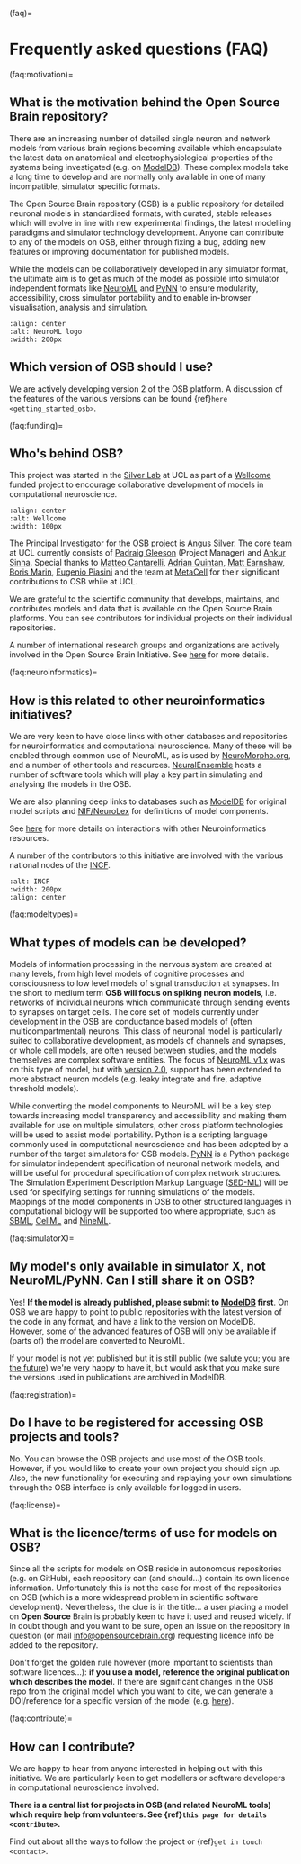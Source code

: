 (faq)=
# Frequently asked questions (FAQ)

(faq:motivation)=
## What is the motivation behind the Open Source Brain repository?

There are an increasing number of detailed single neuron and network models from various brain regions becoming available which encapsulate the latest data on anatomical and electrophysiological properties of the systems being investigated (e.g. on [ModelDB](http://senselab.med.yale.edu/ModelDB/default.asp*)). These complex models take a long time to develop and are normally only available in one of many incompatible, simulator specific formats.

The Open Source Brain repository (OSB) is a public repository for detailed neuronal models in standardised formats, with curated, stable releases which will evolve in line with new experimental findings, the latest modelling paradigms and simulator technology development. Anyone can contribute to any of the models on OSB, either through fixing a bug, adding new features or improving documentation for published models.

While the models can be collaboratively developed in any simulator format, the ultimate aim is to get as much of the model as possible into simulator independent formats like [NeuroML](http://www.neuroml.org) and [PyNN](http://neuralensemble.org/PyNN) to ensure modularity, accessibility, cross simulator portability and to enable in-browser visualisation, analysis and simulation.

```{image} https://docs.neuroml.org/_static/logo.png
:align: center
:alt: NeuroML logo
:width: 200px
```


## Which version of OSB should I use?

We are actively developing version 2 of the OSB platform. A discussion of the features of the various versions can be found {ref}`here <getting_started_osb>`. 


(faq:funding)=
## Who's behind OSB?

This project was started in the [Silver Lab](http://silverlab.org) at UCL as part of a [Wellcome](http://www.wellcome.ac.uk) funded project to encourage collaborative development of models in computational neuroscience.

```{image} ../images/wtlogo.png
:align: center
:alt: Wellcome
:width: 100px
```

The Principal Investigator for the OSB project is [Angus Silver](https://www.opensourcebrain.org/users/6).
The core team at UCL currently consists of [Padraig Gleeson](https://www.opensourcebrain.org/users/4) (Project Manager) and [Ankur Sinha](https://www.opensourcebrain.org/users/434).
Special thanks to [Matteo Cantarelli](https://www.opensourcebrain.org/users/43), [Adrian Quintan](https://www.opensourcebrain.org/users311), [Matt Earnshaw](https://www.opensourcebrain.orgusers/751), [Boris Marin](https://www.opensourcebrain.org/users/67), [Eugenio Piasini](https://www.opensourcebrain.org/users/3) and the team at [MetaCell](https://www.metacell.us/) for their significant contributions to OSB while at UCL.

We are grateful to the scientific community that develops, maintains, and contributes models and data that is available on the Open Source Brain platforms.
You can see contributors for individual projects on their individual repositories.

A number of international research groups and organizations are actively involved in the Open Source Brain Initiative.
See [here](https://www.opensourcebrain.org/about) for more details.


(faq:neuroinformatics)=
## How is this related to other neuroinformatics initiatives?

We are very keen to have close links with other databases and repositories for neuroinformatics and computational neuroscience.
Many of these will be enabled through common use of NeuroML, as is used by [NeuroMorpho.org](http://neuromorpho.org/neuroMorpho/index.jsp), and a number of other tools and resources.
[NeuralEnsemble](http://neuralensemble.org) hosts a number of software tools which will play a key part in simulating and analysing the models in the OSB.

We are also planning deep links to databases such as [ModelDB](http://senselab.med.yale.edu/modeldb) for original model scripts and [NIF/NeuroLex](https://www.opensourcebrain.org/projects/nifshowcase) for definitions of model components.

See [here](http://www.opensourcebrain.org/projects/neuroinformatics/wiki/Wiki) for more details on interactions with other Neuroinformatics resources.

A number of the contributors to this initiative are involved with the various national nodes of the [INCF](http://www.incf.org).

```{image} ../images/incf.png
:alt: INCF
:width: 200px
:align: center
```

(faq:modeltypes)=
## What types of models can be developed?

Models of information processing in the nervous system are created at many levels, from high level models of cognitive processes and consciousness to low level models of signal transduction at synapses.
In the short to medium term **OSB will focus on spiking neuron models**, i.e. networks of individual neurons which communicate through sending events to synapses on target cells.
The core set of models currently under development in the OSB are conductance based models of (often multicompartmental) neurons.
This class of neuronal model is particularly suited to collaborative development, as models of channels and synapses, or whole cell models, are often reused between studies, and the models themselves are complex software entities.
The focus of [NeuroML v1.x](http://www.neuroml.org/introduction.php) was on this type of model, but with [version 2.0](http://www.neuroml.org/neuroml2.php), support has been extended to more abstract neuron models (e.g. leaky integrate and fire, adaptive threshold models).

While converting the model components to NeuroML will be a key step towards increasing model transparency and accessibility and making them available for use on multiple simulators, other cross platform technologies will be used to assist model portability.
Python is a scripting language commonly used in computational neuroscience and has been adopted by a number of the target simulators for OSB models.
[PyNN](http://neuralensemble.org/PyNN) is a Python package for simulator independent specification of neuronal network models, and will be useful for procedural specification of complex network structures.
The Simulation Experiment Description Markup Language ([SED-ML](http://sed-ml.org/)) will be used for specifying settings for running simulations of the models.
Mappings of the model components in OSB to other structured languages in computational biology will be supported too where appropriate, such as [SBML](http://www.sbml.org), [CellML](http://www.cellml.org/) and [NineML](http://software.incf.org/software/nineml).

(faq:simulatorX)=
## My model's only available in simulator X, not NeuroML/PyNN. Can I still share it on OSB?

Yes!
**If the model is already published, please submit to [ModelDB](http://senselab.med.yale.edu/modeldb) first**.
On OSB we are happy to point to public repositories with the latest version of the code in any format, and have a link to the version on ModelDB.
However, some of the advanced features of OSB will only be available if (parts of) the model are converted to NeuroML.

If your model is not yet published but it is still public (we salute you; you are [the future](http://www.openworm.org)) we're very happy to have it, but would ask that you make sure the versions used in publications are archived in ModelDB.


(faq:registration)=
## Do I have to be registered for accessing OSB projects and tools?

No.
You can browse the OSB projects and use most of the OSB tools.
However, if you would like to create your own project you should sign up.
Also, the new functionality for executing and replaying your own simulations through the OSB interface is only available for logged in users.

(faq:license)=
## What is the licence/terms of use for models on OSB?

Since all the scripts for models on OSB reside in autonomous repositories (e.g. on GitHub), each repository can (and should...) contain its own licence information.
Unfortunately this is not the case for most of the repositories on OSB (which is a more widespread problem in scientific software development).
Nevertheless, the clue is in the title... a user placing a model on **Open Source** Brain is probably keen to have it used and reused widely.
If in doubt though and you want to be sure, open an issue on the repository in question (or mail [info@opensourcebrain.org](mailto:info@opensourcebrain.org)) requesting licence info be added to the repository.

Don't forget the golden rule however (more important to scientists than software licences...): **if you use a model, reference the original publication which describes the model**.
If there are significant changes in the OSB repo from the original model which you want to cite, we can generate a DOI/reference for a specific version of the model (e.g. [here](https://zenodo.org/communities/opensourcebrain/?page=1&size=20)).

(faq:contribute)=
## How can I contribute?

We are happy to hear from anyone interested in helping out with this initiative.
We are particularly keen to get modellers or software developers in computational neuroscience involved.

**There is a central list for projects in OSB (and related NeuroML tools) which require help from volunteers. See {ref}`this page for details <contribute>`.**

Find out about all the ways to follow the project or {ref}`get in touch <contact>`.
